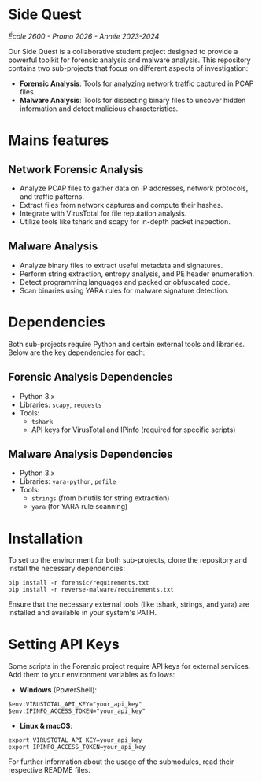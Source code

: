 # Side Quest
_École 2600 - Promo 2026 - Année 2023-2024_

Our Side Quest is a collaborative student project designed to provide a powerful toolkit for forensic analysis and malware analysis. This repository contains two sub-projects that focus on different aspects of investigation:
- **Forensic Analysis**: Tools for analyzing network traffic captured in PCAP files.
- **Malware Analysis**: Tools for dissecting binary files to uncover hidden information and detect malicious characteristics.

# Mains features
## Network Forensic Analysis
- Analyze PCAP files to gather data on IP addresses, network protocols, and traffic patterns.
- Extract files from network captures and compute their hashes.
- Integrate with VirusTotal for file reputation analysis.
- Utilize tools like tshark and scapy for in-depth packet inspection.
## Malware Analysis
- Analyze binary files to extract useful metadata and signatures.
- Perform string extraction, entropy analysis, and PE header enumeration.
- Detect programming languages and packed or obfuscated code.
- Scan binaries using YARA rules for malware signature detection.

# Dependencies
Both sub-projects require Python and certain external tools and libraries. Below are the key dependencies for each:

## Forensic Analysis Dependencies
- Python 3.x
- Libraries: `scapy`, `requests`
- Tools:
  - `tshark` 
  - API keys for VirusTotal and IPinfo (required for specific scripts)

## Malware Analysis Dependencies
- Python 3.x
- Libraries: `yara-python`, `pefile`
- Tools:
  - `strings` (from binutils for string extraction)
  - `yara` (for YARA rule scanning)

# Installation
To set up the environment for both sub-projects, clone the repository and install the necessary dependencies:

```
pip install -r forensic/requirements.txt
pip install -r reverse-malware/requirements.txt
```
Ensure that the necessary external tools (like tshark, strings, and yara) are installed and available in your system's PATH.

# Setting API Keys
Some scripts in the Forensic project require API keys for external services. Add them to your environment variables as follows:

- **Windows** (PowerShell):
```
$env:VIRUSTOTAL_API_KEY="your_api_key"
$env:IPINFO_ACCESS_TOKEN="your_api_key"
```
- **Linux & macOS**:
```
export VIRUSTOTAL_API_KEY=your_api_key
export IPINFO_ACCESS_TOKEN=your_api_key
```

For further information about the usage of the submodules, read their respective README files.
